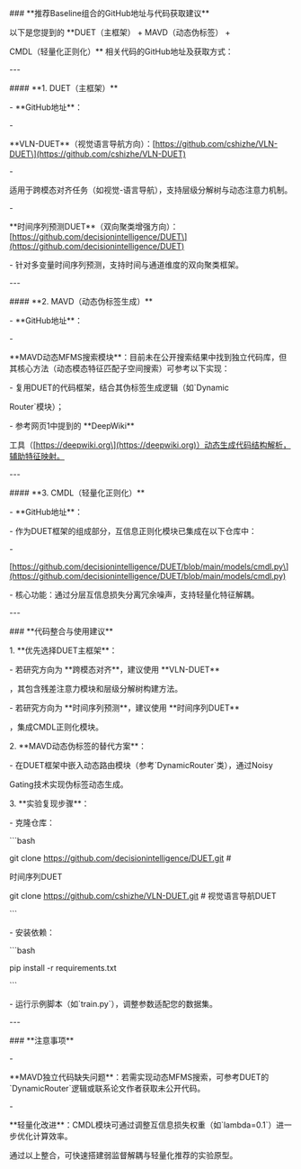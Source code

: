 \### \*\*推荐Baseline组合的GitHub地址与代码获取建议\*\*

以下是您提到的 \*\*DUET（主框架） + MAVD（动态伪标签） +
CMDL（轻量化正则化）\*\* 相关代码的GitHub地址及获取方式：

\-\--

\#### \*\*1. DUET（主框架）\*\*

\- \*\*GitHub地址\*\*：

\-
\*\*VLN-DUET\*\*（视觉语言导航方向）：\[https://github.com/cshizhe/VLN-DUET\](https://github.com/cshizhe/VLN-DUET)

\-
适用于跨模态对齐任务（如视觉-语言导航），支持层级分解树与动态注意力机制。

\-
\*\*时间序列预测DUET\*\*（双向聚类增强方向）：\[https://github.com/decisionintelligence/DUET\](https://github.com/decisionintelligence/DUET)

\- 针对多变量时间序列预测，支持时间与通道维度的双向聚类框架。

\-\--

\#### \*\*2. MAVD（动态伪标签生成）\*\*

\- \*\*GitHub地址\*\*：

\-
\*\*MAVD动态MFMS搜索模块\*\*：目前未在公开搜索结果中找到独立代码库，但其核心方法（动态模态特征匹配子空间搜索）可参考以下实现：

\- 复用DUET的代码框架，结合其伪标签生成逻辑（如\`Dynamic
Router\`模块）；

\- 参考网页1中提到的 \*\*DeepWiki\*\*
工具（\[https://deepwiki.org\](https://deepwiki.org)）动态生成代码结构解析，辅助特征映射。

\-\--

\#### \*\*3. CMDL（轻量化正则化）\*\*

\- \*\*GitHub地址\*\*：

\- 作为DUET框架的组成部分，互信息正则化模块已集成在以下仓库中：

\-
\[https://github.com/decisionintelligence/DUET/blob/main/models/cmdl.py\](https://github.com/decisionintelligence/DUET/blob/main/models/cmdl.py)

\- 核心功能：通过分层互信息损失分离冗余噪声，支持轻量化特征解耦。

\-\--

\### \*\*代码整合与使用建议\*\*

1\. \*\*优先选择DUET主框架\*\*：

\- 若研究方向为 \*\*跨模态对齐\*\*，建议使用 \*\*VLN-DUET\*\*
，其包含残差注意力模块和层级分解树构建方法。

\- 若研究方向为 \*\*时间序列预测\*\*，建议使用 \*\*时间序列DUET\*\*
，集成CMDL正则化模块。

2\. \*\*MAVD动态伪标签的替代方案\*\*：

\- 在DUET框架中嵌入动态路由模块（参考\`DynamicRouter\`类），通过Noisy
Gating技术实现伪标签动态生成。

3\. \*\*实验复现步骤\*\*：

\- 克隆仓库：

\`\`\`bash

git clone https://github.com/decisionintelligence/DUET.git \#
时间序列DUET

git clone https://github.com/cshizhe/VLN-DUET.git \# 视觉语言导航DUET

\`\`\`

\- 安装依赖：

\`\`\`bash

pip install -r requirements.txt

\`\`\`

\- 运行示例脚本（如\`train.py\`），调整参数适配您的数据集。

\-\--

\### \*\*注意事项\*\*

\-
\*\*MAVD独立代码缺失问题\*\*：若需实现动态MFMS搜索，可参考DUET的\`DynamicRouter\`逻辑或联系论文作者获取未公开代码。

\-
\*\*轻量化改进\*\*：CMDL模块可通过调整互信息损失权重（如\`lambda=0.1\`）进一步优化计算效率。

通过以上整合，可快速搭建弱监督解耦与轻量化推荐的实验原型。
